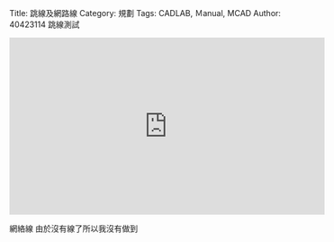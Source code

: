 Title: 跳線及網路線
Category: 規劃
Tags: CADLAB, Ｍanual, MCAD
Author: 40423114
跳線測試

<!-- PELICAN_END_SUMMARY -->

<iframe width="560" height="315" src="https://www.youtube.com/embed/fLf7yW2Ei2A" frameborder="0" allowfullscreen></iframe>


網絡線 由於沒有線了所以我沒有做到

